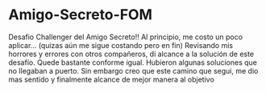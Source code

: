 # Amigo-Secreto-FOM
Desafio Challenger del Amigo Secreto!!
Al principio, me costo un poco aplicar... (quizas aún me sigue costando pero en fin) Revisando mis horrores y errores con otros compañeros, di alcance a la solución de este desafío. Quede bastante conforme igual. Hubieron algunas soluciones que no llegaban a puerto. Sin embargo creo que este camino que segui, me dio mas sentido y finalmente  alcance de mejor manera al objetivo
